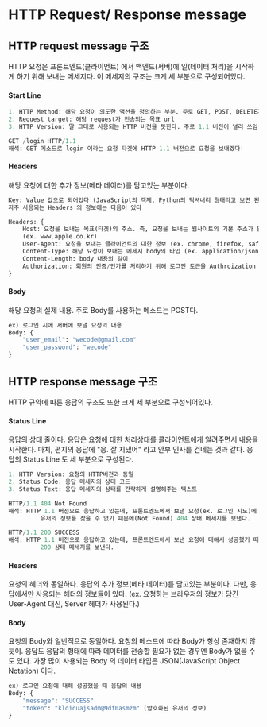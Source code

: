 # HTTP Request/ Response message
## HTTP request message 구조
HTTP 요청은 프론트엔드(클라이언트) 에서 백엔드(서버)에 일(데이터 처리)을 시작하게 하기 위해 보내는 메세지다. 이 메세지의 구조는 크게 세 부분으로 구성되어있다. 
#### Start Line
```python
1. HTTP Method: 해당 요청이 의도한 액션을 정의하는 부분. 주로 GET, POST, DELETE가 많이 쓰임
2. Request target: 해당 request가 전송되는 목표 url 
3. HTTP Version: 말 그대로 사용되는 HTTP 버전을 뜻한다. 주로 1.1 버전이 널리 쓰임

GET /login HTTP/1.1
해석: GET 메소드로 login 이라는 요청 타겟에 HTTP 1.1 버전으로 요청을 보내겠다!
```
#### Headers
해당 요청에 대한 추가 정보(메타 데이터)를 담고있는 부분이다. 
```python
Key: Value 값으로 되어있다 (JavaScript의 객체, Python의 딕셔너리 형태라고 보면 된다)
자주 사용되는 Headers 의 정보에는 다음이 있다 

Headers: {
	Host: 요청을 보내는 목표(타겟)의 주소. 즉, 요청을 보내는 웹사이트의 기본 주소가 된다
	(ex. www.apple.co.kr)
	User-Agent: 요청을 보내는 클라이언트의 대한 정보 (ex. chrome, firefox, safari, explorer)
	Content-Type: 해당 요청이 보내는 메세지 body의 타입 (ex. application/json)
	Content-Length: body 내용의 길이
	Authorization: 회원의 인증/인가를 처리하기 위해 로그인 토큰을 Authroization 에 담는다
}
```
#### Body
해당 요청의 실제 내용. 주로 Body를 사용하는 메소드는 POST다. 
```python
ex) 로그인 시에 서버에 보낼 요청의 내용
Body: {
	"user_email": "wecode@gmail.com"
	"user_password": "wecode"
}
```
## HTTP response message 구조
HTTP 규약에 따른 응답의 구조도 또한 크게 세 부분으로 구성되어있다.
#### Status Line
응답의 상태 줄이다. 응답은 요청에 대한 처리상태를 클라이언트에게 알려주면서 내용을 시작한다. 마치, 편지의 응답에 "응. 잘 지냈어" 라고 안부 인사를 건네는 것과 같다. 응답의 Status Line 도 세 부분으로 구성된다.
```python
1. HTTP Version: 요청의 HTTP버전과 동일
2. Status Code: 응답 메세지의 상태 코드
3. Status Text: 응답 메세지의 상태를 간략하게 설명해주는 텍스트

HTTP/1.1 404 Not Found
해석: HTTP 1.1 버전으로 응답하고 있는데, 프론트엔드에서 보낸 요청(ex. 로그인 시도)에 대해서
		 유저의 정보를 찾을 수 없기 때문에(Not Found) 404 상태 메세지를 보낸다.

HTTP/1.1 200 SUCCESS
해석: HTTP 1.1 버전으로 응답하고 있는데, 프론트엔드에서 보낸 요청에 대해서 성공했기 때문에
		 200 상태 메세지를 보낸다.
```
#### Headers
요청의 헤더와 동일하다. 응답의 추가 정보(메타 데이터)를 담고있는 부분이다. 다만, 응답에서만 사용되는 헤더의 정보들이 있다. (ex. 요청하는 브라우저의 정보가 담긴 User-Agent 대신, Server 헤더가 사용된다.)
#### Body
요청의 Body와 일반적으로 동일하다. 요청의 메소드에 따라 Body가 항상 존재하지 않듯이. 응답도 응답의 형태에 따라 데이터를 전송할 필요가 없는 경우엔 Body가 없을 수도 있다. 가장 많이 사용되는 Body 의 데이터 타입은 JSON(JavaScript Object Notation) 이다.
```python
ex) 로그인 요청에 대해 성공했을 때 응답의 내용
Body: {
	"message": "SUCCESS"
	"token": "kldiduajsadm@9df0asmzm" (암호화된 유저의 정보)
}
```
[](https://developer.mozilla.org/ko/docs/Web/HTTP/Messages/)

